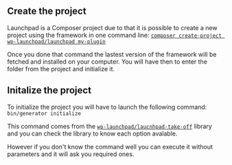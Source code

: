 ## Create the project
Launchpad is a Composer project due to that it is possible to create a new project using the framework in one command line:
[`composer create-project wp-launchpad/launchpad my-plugin`](https://packagist.org/packages/wp-launchpad/launchpad)

Once you done that command the lastest version of the framework will be fetched and installed on your computer.
You will have then to enter the folder from the project and initialize it.

## Initalize the project
To initialize the project you will have to launch the following command:
`bin/generator initialize`

This command comes from the [`wp-launchpad/laucnhpad-take-off`](https://packagist.org/packages/wp-launchpad/launchpad-take-off) library and you can check the library to know each option avalable.

However if you don't know the command well you can execute it without parameters and it will ask you required ones.
